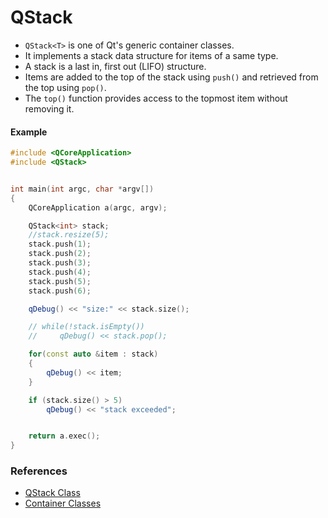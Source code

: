 # QStack
- `QStack<T>` is one of Qt's generic container classes.
- It implements a stack data structure for items of a same type.
- A stack is a last in, first out (LIFO) structure.
- Items are added to the top of the stack using `push()` and retrieved from the top using `pop()`.
- The `top()` function provides access to the topmost item without removing it.

#### Example
```c++
#include <QCoreApplication>
#include <QStack>


int main(int argc, char *argv[])
{
    QCoreApplication a(argc, argv);

    QStack<int> stack;
    //stack.resize(5);
    stack.push(1);
    stack.push(2);
    stack.push(3);
    stack.push(4);
    stack.push(5);
    stack.push(6);

    qDebug() << "size:" << stack.size();

    // while(!stack.isEmpty())
    //     qDebug() << stack.pop();

    for(const auto &item : stack)
    {
        qDebug() << item;
    }

    if (stack.size() > 5)
        qDebug() << "stack exceeded";


    return a.exec();
}

```


### References
- [QStack Class](https://doc.qt.io/qt-6/qstack.html)
- [Container Classes](https://doc.qt.io/qt-6/containers.html)